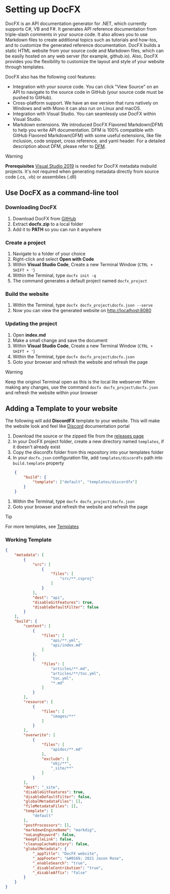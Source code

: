# Setting up **DocFX**

DocFX is an API documentation generator for .NET, which currently supports C#, VB and F#. It generates API reference documentation from triple-slash comments in your source code. It also allows you to use Markdown files to create additional topics such as tutorials and how-tos, and to customize the generated reference documentation. DocFX builds a static HTML website from your source code and Markdown files, which can be easily hosted on any web server (for example, github.io). Also, DocFX provides you the flexibility to customize the layout and style of your website through templates.

DocFX also has the following cool features:

- Integration with your source code. You can click "View Source" on an API to navigate to the source code in GitHub (your source code must be pushed to GitHub).
- Cross-platform support. We have an exe version that runs natively on Windows and with Mono it can also run on Linux and macOS.
- Integration with Visual Studio. You can seamlessly use DocFX within Visual Studio.
- Markdown extensions. We introduced DocFX Flavored Markdown(DFM) to help you write API documentation. DFM is 100% compatible with GitHub Flavored Markdown(GFM) with some useful extensions, like file inclusion, code snippet, cross reference, and yaml header. For a detailed description about DFM, please refer to [DFM](../markdown/flavored_markdown.md).

> [!WARNING]
> **Prerequisites** [Visual Studio 2019](https://www.visualstudio.com/downloads/) is needed for DocFX metadata msbuild projects. It's not required when generating metadata directly from source code (.cs, .vb) or assemblies (.dll)

## Use DocFX as a command-line tool

### Downloading DocFX

1. Download DocFX from [GitHub](https://github.com/dotnet/docfx/releases)
1. Extract **docfx.zip** to a local folder
1. Add it to **PATH** so you can run it anywhere

### Create a project

1. Navigate to a folder of your choice
1. Right-click and select **Open with Code**
1. Within **Visual Studio Code**, Create a new Terminal Window (``CTRL + SHIFT + '``)
1. Within the Terminal, type ``docfx init -q``
1. The command generates a default project named ``docfx_project``

### Build the website

1. Within the Terminal, type ``docfx docfx_project\docfx.json --serve``
2. Now you can view the generated website on [http://localhost:8080](http://localhost:8080)

### Updating the project

1. Open **index.md**
1. Make a small change and save the document
1. Within **Visual Studio Code**, Create a new Terminal Window (``CTRL + SHIFT + '``)
1. Within the Terminal, type ``docfx docfx_project\docfx.json``
1. Goto your browser and refresh the website and refresh the page

> [!WARNING]
> Keep the originol Terminal open as this is the local lite webserver
> When making any changes, use the command ``docfx docfx_project\docfx.json`` and refresh the website within your browser

## Adding a **Template** to your website

The following will add **DiscordFX** template to your website. This will make the website look and feel like [Discord](https://discord.com/developers/docs/intro) documentation portal

1. Download the source or the zipped file from the [releases page](https://github.com/jbltx/DiscordFX/releases)
1. In your DocFX project folder, create a new directory named ``templates``, if it doesn't already exist
1. Copy the discordfx folder from this repository into your templates folder
1. In your `docfx.json` configuration file, add `templates/discordfx` path into `build.template` property

```json
    {
        "build": {
            "template": ["default", "templates/discordfx"]
        }
    }
```

1. Within the Terminal, type ``docfx docfx_project\docfx.json``
1. Goto your browser and refresh the website and refresh the page

> [!TIP]
> For more templates, see [Templates](https://dotnet.github.io/docfx/templates-and-plugins/templates-dashboard.html)

### Working Template

```json
{
    "metadata": [
        {
            "src": [
                {
                    "files": [
                        "src/**.csproj"
                    ]
                }
            ],
            "dest": "api",
            "disableGitFeatures": true,
            "disableDefaultFilter": false
        }
    ],
    "build": {
        "content": [
            {
                "files": [
                    "api/**.yml",
                    "api/index.md"
                ]
            },
            {
                "files": [
                    "articles/**.md",
                    "articles/**/toc.yml",
                    "toc.yml",
                    "*.md"
                ]
            }
        ],
        "resource": [
            {
                "files": [
                    "images/**"
                ]
            }
        ],
        "overwrite": [
            {
                "files": [
                    "apidoc/**.md"
                ],
                "exclude": [
                    "obj/**",
                    "_site/**"
                ]
            }
        ],
        "dest": "_site",
        "disableGitFeatures": true,
        "disableDefaultFilter": false,
        "globalMetadataFiles": [],
        "fileMetadataFiles": [],
        "template": [
            "default"
        ],
        "postProcessors": [],
        "markdownEngineName": "markdig",
        "noLangKeyword": false,
        "keepFileLink": false,
        "cleanupCacheHistory": false,
        "globalMetadata": {
            "_appTitle": "DocFX website",
            "_appFooter": "&#0169; 2021 Jason Rose",
            "_enableSearch": "true",
            "_disableContribution": "true",
            "_disableAffix": "false"
        }
    }
}
```